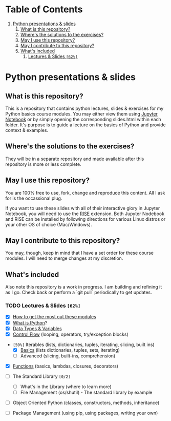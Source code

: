 
# Table of Contents

1.  [Python presentations & slides](#orgf50230a)
    1.  [What is this repository?](#orgcacf3fd)
    2.  [Where's the solutions to the exercises?](#org0a5fd95)
    3.  [May I use this repository?](#org95b0198)
    4.  [May I contribute to this repository?](#org586fe63)
    5.  [What's included](#org8aa157e)
        1.  [Lectures & Slides <code>[62%]</code>](#orgf47e636)


<a id="orgf50230a"></a>

# Python presentations & slides


<a id="orgcacf3fd"></a>

## What is this repository?

This is a repository that contains python lectures, slides & exercises for my Python basics course modules. You may either view them using [Jupyter Notebook](http://jupyter.org/) or by simply opening the corresponding slides.html within each folder. It's purpose is to guide a lecture on the basics of Python and provide context & examples.


<a id="org0a5fd95"></a>

## Where's the solutions to the exercises?

They will be in a separate repository and made available after this repository is more or less complete.


<a id="org95b0198"></a>

## May I use this repository?

You are 100% free to use, fork, change and reproduce this content. All I ask for is the occassional plug.

If you want to use these slides with all of their interactive glory in Jupyter Notebook, you will need to use the [RISE](https://github.com/damianavila/RISE) extension. Both Jupyter Nodebook and RISE can be installed by following directions for various Linux distros or your other OS of choice (Mac/Windows).


<a id="org586fe63"></a>

## May I contribute to this repository?

You may, though, keep in mind that I have a set order for these course modules. I will need to merge changes at my discretion.


<a id="org8aa157e"></a>

## What's included

Also note this repository is a <span class="underline">work in progress</span>. I am building and refining it as I go. Check back or perform a \`git pull\` periodically to get updates.


<a id="orgf47e636"></a>

### TODO Lectures & Slides <code>[62%]</code>

-   [X] [How to get the most out these modules](./howto)
-   [X] [What is Python](./introduction)?
-   [X] [Data Types & Variables](./datatypes)
-   [X] [Control Flow](./controlflow) (looping, operators, try/exception blocks)
-   <code>[50%]</code> Iterables (lists, dictionaries, tuples, iterating, slicing, built ins)
    -   [X] [Basics](./iterables-basic) (lists dictionaries, tuples, sets, iterating)
    -   [ ] Advanced (slicing, built-ins, comprehension)
-   [X] [Functions](./functions) (basics, lambdas, closures, decorators)
-   [ ] The Standard Library <code>[0/2]</code>
    -   [ ] What's in the Library (where to learn more)
    -   [ ] File Management (os/shutil) - The standard library by example
-   [ ] Object Oriented Python (classes, constructors, methods, inheritance)
-   [ ] Package Management (using pip, using packages, writing your own)

